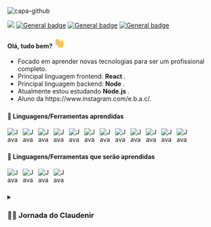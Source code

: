 
![capa-github](https://github.com/Claudenir-Nojosa/Claudenir-Nojosa/assets/125202706/ede7b186-2f91-46bd-a1fd-3b2d336d1819)


![](https://komarev.com/ghpvc/?username=Claudenir-Nojosa)
[![General badge](https://img.shields.io/badge/Instagram-E4405F?style=flat&logo=instagram&logoColor=white)](https://www.instagram.com/snclaudenir/) 
[![General badge](https://img.shields.io/badge/Gmail-D14836?style=flat&logo=gmail&logoColor=white)](mailto:clau.nojosaf@gmail.com)
[![General badge](https://img.shields.io/badge/LinkedIn-0077B5?style=flat&logo=linkedin&logoColor=white)](https://www.linkedin.com/in/claudenir-nojosa/)

<div align="left">
 
 <h4> Olá, tudo bem? <img src="https://github.com/ABSphreak/ABSphreak/blob/master/gifs/Hi.gif" width="25"></h4>
</div>

<ul>
 <li>Focado em aprender novas tecnologias para ser um profissional completo. </li>
 <li>Principal linguagem frontend: <strong> React </strong>. </li>
 <li>Principal linguagem backend: <strong> Node </strong>. </li>
 <li>Atualmente estou estudando <strong> Node.js </strong>.</li>
 <li>Aluno da https://www.instagram.com/e.b.a.c/.</li>
</ul>

### <h4> 🧰 Linguagens/Ferramentas aprendidas </h4>

<img align="left" alt="Java" width="25px" style="padding-right:10px;" src="https://cdn.jsdelivr.net/gh/devicons/devicon/icons/react/react-original.svg"/>
<img align="left" alt="Java" width="25px" style="padding-right:10px;" src="https://cdn.jsdelivr.net/gh/devicons/devicon/icons/git/git-original.svg"/>
<img align="left" alt="Java" width="25px" style="padding-right:10px;" src="https://cdn.jsdelivr.net/gh/devicons/devicon/icons/javascript/javascript-original.svg"/>
<img align="left" alt="Java" width="25px" style="padding-right:10px;" src="https://cdn.jsdelivr.net/gh/devicons/devicon/icons/html5/html5-original.svg"/>
<img align="left" alt="Java" width="25px" style="padding-right:10px;" src="https://cdn.jsdelivr.net/gh/devicons/devicon/icons/css3/css3-original.svg"/>
<img align="left" alt="Java" width="25px" style="padding-right:10px;" src="https://cdn.jsdelivr.net/gh/devicons/devicon/icons/gulp/gulp-plain.svg"/>
<img align="left" alt="Java" width="25px" style="padding-right:10px;" src="https://cdn.jsdelivr.net/gh/devicons/devicon/icons/nodejs/nodejs-original.svg"/>
<img align="left" alt="Java" width="25px" style="padding-right:10px;" src="https://cdn.jsdelivr.net/gh/devicons/devicon/icons/bootstrap/bootstrap-original.svg"/>
<img align="left" alt="Java" width="25px" style="padding-right:10px;" src="https://cdn.jsdelivr.net/gh/devicons/devicon/icons/jquery/jquery-original.svg"/>
<img align="left" alt="Java" width="25px" style="padding-right:10px;" src="https://cdn.jsdelivr.net/gh/devicons/devicon/icons/sass/sass-original.svg"/>
<img align="left" alt="Java" width="25px" style="padding-right:10px;" src="https://cdn.jsdelivr.net/gh/devicons/devicon/icons/less/less-plain-wordmark.svg"/>
<img align="left" alt="Java" width="25px" style="padding-right:10px;" src="https://cdn.jsdelivr.net/gh/devicons/devicon/icons/grunt/grunt-original.svg"/>
<br />

#

### <h4> 🧰 Linguagens/Ferramentas que serão aprendidas </h4>

<img align="left" alt="Java" width="25px" style="padding-right:10px;" src="https://cdn.jsdelivr.net/gh/devicons/devicon/icons/python/python-original.svg"/>
<img align="left" alt="Java" width="25px" style="padding-right:10px;" src="https://cdn.jsdelivr.net/gh/devicons/devicon/icons/amazonwebservices/amazonwebservices-original.svg"/>
<img align="left" alt="Java" width="25px" style="padding-right:10px;" src="https://cdn.jsdelivr.net/gh/devicons/devicon/icons/django/django-plain.svg"/>
<img align="left" alt="Java" width="25px" style="padding-right:10px;" src="https://cdn.jsdelivr.net/gh/devicons/devicon/icons/mongodb/mongodb-original.svg"/>




<br />

#
<details>
 <summary><h3>👨‍💻 Jornada do Claudenir</h3></summary>
  Sou contador pela Universidade de Fortaleza (Unifor), atuando há quase 5 anos no mercado, trabalhando em equipe com foco em entregas dentro do prazo legal e com qualidade. 

No escritório onde eu trabalho, há um foco muito alto em tecnologia, tendo um setor próprio de automação. Eu senti naquele momento a importância e o que algumas linhas de código podiam gerar de impacto em um operacional inteiro de uma empresa. O que antes era um trabalho manual e cansativo, agora era automático e fluído.

Passei a me interessar mais, e observei que na realidade o meu perfil se encaixa perfeitamente com programação, pois sempre gostei de solucionar problemas, tecnologia, inglês e matemática.

Sabendo disso, comecei os estudos em programação, começando pelo curso “The complete 2023 Web Development Bootcamp”, da professora Angela Yu. O curso era introdutório mas dali eu tive a certeza do que eu queria para a vida.

Para me aprofundar mais, adquiri o curso “Desenvolvedor Fullstack Python” da Escola Britânica de Artes Criativas e Tecnologia (EBAC). Curso esse o qual me apresentou e ensinou por meio de criações de projetos desafiadores, novas linguagens de programação e como utilizá-las em desenvolvimento e soluções de software. 

Como estou atualmente em transição de carreira, as minhas soft-skills desenvolvidas em 5 anos, tais como comunicação, trabalho em equipe, entrega com qualidade, análise de informações/dados, as utilizarei nessa nova área. 

Como dito antes, meu trabalho foi impactado muito positivamente por programador, eu tenho interesse em ser agora esse programador e desenvolver aplicações que possam ajudar o dia a dia das pessoas de alguma forma.
